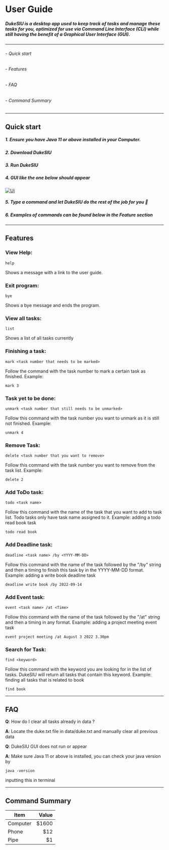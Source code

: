 # User Guide
#####   DukeSIU is a desktop app used to keep track of tasks and manage these tasks for you, optimized for use via **Command Line Interface** (CLI) while still having the benefit of a **Graphical User Interface** (GUI).
------------
###### - Quick start 
###### - Features
###### - FAQ
###### - Command Summary
------------
## Quick start
##### 1. Ensure you have Java 11 or above installed in your Computer.
##### 2. Download DukeSIU
##### 3. Run DukeSIU
##### 4. GUI like the one below should appear 
[![Ui](https://bahamas20.github.io/ip/Ui.png "Ui")](https://bahamas20.github.io/ip/Ui.png "Ui")
##### 5. Type a command and let DukeSIU do the rest of the job for you 🫡
##### 6. Examples of commands can be found below in the Feature section

------------
## Features
### View Help: 

    help
    
Shows a message with a link to the user guide.

### Exit program:


    bye
    
Shows a bye message and ends the program.

### View all tasks:


    list
    
Shows a list of all tasks currently

### Finishing a task:


    mark <task number that needs to be marked>
	
Follow the command with the task number to mark a certain task as finished.
Example:


    mark 3

### Task yet to be done:


    unmark <task number that still needs to be unmarked>
    
Follow this command with the task number you want to unmark as it is still not finished.
Example:


    unmark 4
    
### Remove Task:


    delete <task number that you want to remove>
    
Follow this command with the task number you want to remove from the task list.
Example:


    delete 2

### Add ToDo task:


    todo <task name>
    
Follow this command with the name of the task that you want to add to task list. 
Todo tasks only have task name assigned to it.
Example: adding a todo read book task


    todo read book
    
### Add Deadline task:


    deadline <task name> /by <YYYY-MM-DD>
    
Follow this command with the name of the task followed by the "/by" string and then 
a timing to finish this task by in the YYYY-MM-DD format.
Example: adding a write book deadline task


    deadline write book /by 2022-09-14

### Add Event task:


    event <task name> /at <Time>
    
Follow this command with the name of the task followed by the "/at" string and then
a timing in any format.
Example: adding a project meeting event task


    event project meeting /at August 3 2022 3.30pm

### Search for Task:


    find <keyword>
    
Follow this command with the keyword you are looking for in the list of tasks.
DukeSIU will return all tasks that contain this keyword.
Example: finding all tasks that is related to book


    find book
	

------------



## FAQ

**Q**: How do I clear all tasks already in data ?

**A**: Locate the duke.txt file in data/duke.txt and manually clear all previous data

**Q**: DukeSIU GUI does not run or appear 

**A**: Make sure Java 11 or above is installed, you can check your java version by 


    java -version
    
inputting this in terminal

------------
## Command Summary


| Item      | Value |
| --------- | -----:|
| Computer  | $1600 |
| Phone     |   $12 |
| Pipe      |    $1 |




